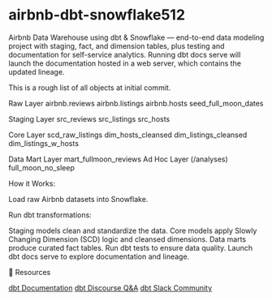 # airbnb-dbt-snowflake512
Airbnb Data Warehouse using dbt &amp; Snowflake — end-to-end data modeling project with staging, fact, and dimension tables, plus testing and documentation for self-service analytics.
Running dbt docs serve will launch the documentation hosted in a web server, which contains the updated lineage.

This is a rough list of all objects at initial commit.

Raw Layer
airbnb.reviews
airbnb.listings
airbnb.hosts
seed_full_moon_dates

Staging Layer
src_reviews
src_listings
src_hosts

Core Layer
scd_raw_listings
dim_hosts_cleansed
dim_listings_cleansed
dim_listings_w_hosts

Data Mart Layer
mart_fullmoon_reviews
Ad Hoc Layer (/analyses)
full_moon_no_sleep

How it Works:

Load raw Airbnb datasets into Snowflake.

Run dbt transformations:

Staging models clean and standardize the data.
Core models apply Slowly Changing Dimension (SCD) logic and cleansed dimensions.
Data marts produce curated fact tables.
Run dbt tests to ensure data quality.
Launch dbt docs serve to explore documentation and lineage.

🔗 Resources

[dbt Documentation](https://docs.getdbt.com/)
[dbt Discourse Q&A](https://discourse.getdbt.com/)
[dbt Slack Community](https://www.getdbt.com/community)
